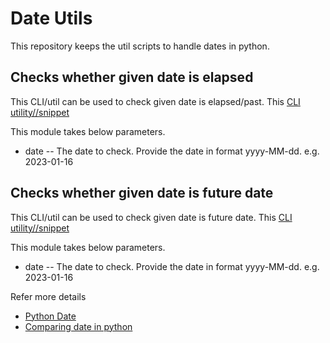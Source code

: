 # Date Utils

This repository keeps the util scripts to handle dates in python.

## Checks whether given date is elapsed
This CLI/util can be used to check given date is elapsed/past.
This [CLI utility//snippet](https://github.com/kumvijaya/date-utils/blob/main/is_elapsed_date.py) 

This module takes below parameters.
- date -- The date to check. Provide the date in format yyyy-MM-dd. e.g. 2023-01-16

## Checks whether given date is future date
This CLI/util can be used to check given date is future date.
This [CLI utility//snippet](https://github.com/kumvijaya/date-utils/blob/main/is_future_date.py) 

This module takes below parameters.
- date -- The date to check. Provide the date in format yyyy-MM-dd. e.g. 2023-01-16

Refer more details 
- [Python Date](https://docs.python.org/3/library/datetime.html)
- [Comparing date in python](https://stackoverflow.com/questions/13227597/how-to-compare-dates-only-and-not-the-time-in-python)